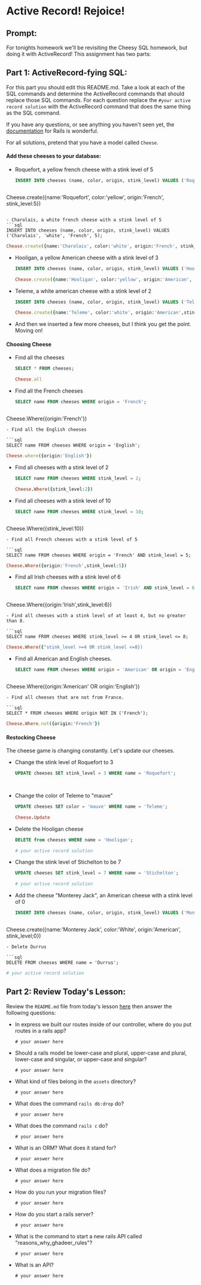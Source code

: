 # Active Record!  Rejoice!

## Prompt:
For tonights homework we'll be revisiting the Cheesy SQL homework, but doing it with ActiveRecord!  This assignment has two parts:

## Part 1: ActiveRecord-fying SQL:

For this part you should edit this README.md. Take a look at each of the SQL commands and determine the ActiveRecord commands that should replace those SQL commands.  For each question replace the `#your active record solution` with the ActiveRecord command that does the same thing as the SQL command.

If you have any questions, or see anything you haven't seen yet, the [documentation](https://guides.rubyonrails.org/active_record_basics.html) for Rails is wonderful.

For all solutions, pretend that you have a model called `Cheese`.

#### Add these cheeses to your database:

- Roquefort, a yellow french cheese with a stink level of 5
  ```sql
  INSERT INTO cheeses (name, color, origin, stink_level) VALUES ('Roquefort', 'yellow', 'French', 5);
  ```

  ```ruby
 Cheese.create({name:'Roquefort', color:'yellow', origin:'French', stink_level:5})
  ```

- Charolais, a white french cheese with a stink level of 5
  ```sql
  INSERT INTO cheeses (name, color, origin, stink_level) VALUES ('Charolais', 'white', 'French', 5);
  ```

  ```ruby
  Chease.create({name:'Charolais', color:'white', origin:'French', stink_level:5})
  ```

- Hooligan, a yellow American cheese with a stink level of 3
  ```sql
  INSERT INTO cheeses (name, color, origin, stink_level) VALUES ('Hooligan', 'yellow', 'American', 3);
  ```

  ```ruby
  Chease.create({name:'Hooligan', color:'yellow', origin:'American', stink_level:3})
  ```
- Teleme, a white american cheese with a stink level of 2
  ```sql
  INSERT INTO cheeses (name, color, origin, stink_level) VALUES ('Teleme', 'white', 'American', 2);
  ```

  ```ruby
  Cheese.create({name:'Teleme', color:'white', origin:'American',stink_level;2})
  ```
- And then we inserted a few more cheeses, but I think you get the point.  Moving on!

#### Choosing Cheese


- Find all the cheeses
  
  ```sql
  SELECT * FROM cheeses;
  ```

  ```ruby
  Cheese.all
  ```

- Find all the French cheeses
    
  ```sql
  SELECT name FROM cheeses WHERE origin = 'French';
  ```

  ```ruby
 Cheese.Where({origin:'French'})
  ```
- Find all the English cheeses
    
  ```sql
  SELECT name FROM cheeses WHERE origin = 'English';
  ```

  ```ruby
  Cheese.where({origin:'English'})
  ```
- Find all cheeses with a stink level of 2
    
  ```sql
  SELECT name FROM cheeses WHERE stink_level = 2;
  ```

  ```ruby
  Cheese.Where({stink_level:2})
  ```
- Find all cheeses with a stink level of 10
    
  ```sql
  SELECT name FROM cheeses WHERE stink_level = 10;
  ```

  ```ruby
 Cheese.Where({stink_level:10})
  ```
- Find all French cheeses with a stink level of 5
    
  ```sql
  SELECT name FROM cheeses WHERE origin = 'French' AND stink_level = 5;
  ```

  ```ruby
 Cheese.Where({origin:'French',stink_level:5})
  ```
- Find all Irish cheeses with a stink level of 6
    
  ```sql
  SELECT name FROM cheeses WHERE origin = 'Irish' AND stink_level = 6;
  ```

  ```ruby
 Cheese.Where({origin:'Irish',stink_level:6})
  ```
- Find all cheeses with a stink level of at least 4, but no greater than 8.
    
  ```sql
  SELECT name FROM cheeses WHERE stink_level >= 4 OR stink_level <= 8;
  ```

  ```ruby
 Cheese.Where({"stink_level >=4 OR stink_level <=8})
  ```
- Find all American and English cheeses.
    
  ```sql
  SELECT name FROM cheeses WHERE origin = 'American' OR origin = 'English';
  ```

  ```ruby
 Cheese.Where({origin:'American' OR origin:'English'})
  ```
- Find all cheeses that are not from France.
    
  ```sql
  SELECT * FROM cheeses WHERE origin NOT IN ('French');
  ```

  ```ruby
  Cheese.Where.not({origin:'French'})
  ```


#### Restocking Cheese

The cheese game is changing constantly. Let's update our cheeses.

- Change the stink level of Roquefort to 3
    
  ```sql
  UPDATE cheeses SET stink_level = 3 WHERE name = 'Roquefort';
  ```

  ```ruby
 
  ```
- Change the color of Teleme to "mauve"
    
  ```sql
  UPDATE cheeses SET color = 'mauve' WHERE name = 'Teleme';
  ```

  ```ruby
  Cheese.Update
  ```
- Delete the Hooligan cheese
    
  ```sql
  DELETE from cheeses WHERE name = 'Hooligan';
  ```

  ```ruby
  # your active record solution
  ```
- Change the stink level of Stichelton to be 7
    
  ```sql
  UPDATE cheeses SET stink_level = 7 WHERE name = 'Stichelton';
  ```

  ```ruby
  # your active record solution
  ```
- Add the cheese "Monterey Jack", an American cheese with a stink level of 0
    
  ```sql
  INSERT INTO cheeses (name, color, origin, stink_level) VALUES ('Monterey Jack', 'white', 'American', 0);
  ```

  ```ruby
 Cheese.create({name:'Monterey Jack', color:'White', origin:'American', stink_level;0})
  ```
- Delete Durrus
    
  ```sql
  DELETE FROM cheeses WHERE name = 'Durrus';
  ```

  ```ruby
  # your active record solution
  ```

## Part 2: Review Today's Lesson:
Review the `README.md` file from today's lesson [here](https://github.com/WDI-HoneyBadger/w10d03-intro-to-rails) then answer the following questions:

- In express we built our routes inside of our controller, where do you put routes in a rails app?
  ```
  # your answer here
  ```
- Should a rails model be lower-case and plural, upper-case and plural, lower-case and singular, or upper-case and singular?
  ```
  # your answer here
  ```
- What kind of files belong in the `assets` directory?
  ```
  # your answer here
  ```
- What does the command `rails db:drop` do?
  ```
  # your answer here
  ```
- What does the command `rails c` do?
  ```
  # your answer here
  ```
- What is an ORM?  What does it stand for?
  ```
  # your answer here
  ```
- What does a migration file do?
  ```
  # your answer here
  ```
- How do you run your migration files?
  ```
  # your answer here
  ```
- How do you start a rails server?
  ```
  # your answer here
  ```
- What is the command to start a new rails API called "reasons_why_ghadeer_rules"?
  ```
  # your answer here
  ```
- What is an API?
  ```
  # your answer here
  ```
